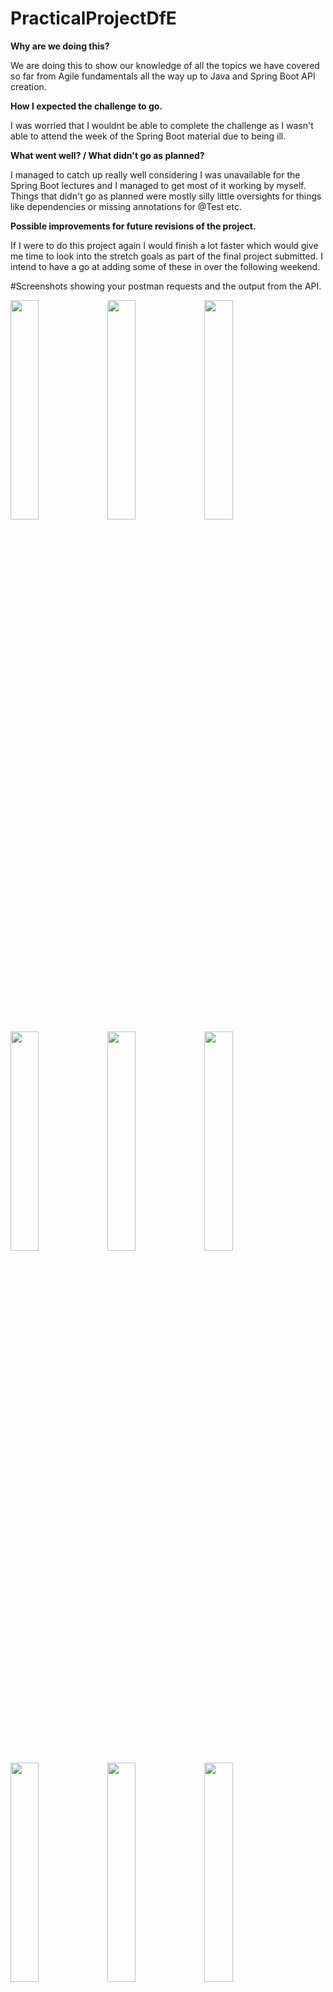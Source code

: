 # PracticalProjectDfE

**Why are we doing this?**

We are doing this to show our knowledge of all the topics we have covered so far from Agile fundamentals all the way up to Java and Spring Boot API creation.

**How I expected the challenge to go.**

I was worried that I wouldnt be able to complete the challenge as I wasn't able to attend the week of the Spring Boot material due to being ill.

**What went well? / What didn't go as planned?**

I managed to catch up really well considering I was unavailable for the Spring Boot lectures and I managed to get most of it working by myself.
Things that didn't go as planned were mostly silly little oversights for things like dependencies or missing annotations for @Test etc.

**Possible improvements for future revisions of the project.**

If I were to do this project again I would finish a lot faster which would give me time to look into the stretch goals as part of the final project submitted.
I intend to have a go at adding some of these in over the following weekend.

#Screenshots showing your postman requests and the output from the API.


<img src="https://user-images.githubusercontent.com/89149321/136569250-1f521348-abcb-474e-8aaa-8500193e2184.png" width="30%"></img> <img src="https://user-images.githubusercontent.com/89149321/136569252-85e4109e-8116-43ad-8451-5c100a3a3e8b.png" width="30%"></img> <img src="https://user-images.githubusercontent.com/89149321/136569253-4627332a-63c6-42b4-9cce-137ab0f2576c.png" width="30%"></img> <img src="https://user-images.githubusercontent.com/89149321/136569256-6ae181f6-9421-411b-aa28-b76cbd879263.png" width="30%"></img> <img src="https://user-images.githubusercontent.com/89149321/136569260-4082a456-06ee-4df5-9ebd-c2fdce4352d3.png" width="30%"></img> <img src="https://user-images.githubusercontent.com/89149321/136569262-9e3e5597-1849-4001-940f-40c8b73ee107.png" width="30%"></img> <img src="https://user-images.githubusercontent.com/89149321/136569263-2c7a02a5-25e6-4a11-9502-a791b52c8b56.png" width="30%"></img> <img src="https://user-images.githubusercontent.com/89149321/136569290-6212ae0a-9962-4f6a-90eb-e551c3161dbf.png" width="30%"></img> <img src="https://user-images.githubusercontent.com/89149321/136569292-ad449441-ab76-47f0-a67f-e84276b17e35.png" width="30%"></img> <img src="https://user-images.githubusercontent.com/89149321/136569294-fcadce75-9f65-4839-be98-b49d7987508d.png" width="30%"></img> <img src="https://user-images.githubusercontent.com/89149321/136569296-221e4818-6532-41ec-a679-bf1f313703b7.png" width="30%"></img> 
